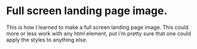 # Full screen landing page image.

This is how I learned to make a full screen landing page image. This could more or less work with any html element, 
put i'm pretty sure that one could apply the styles to anything else. 